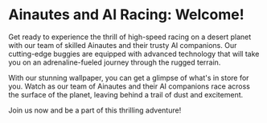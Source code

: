 <!--font:Poppins-->

# Ainautes and AI Racing: Welcome!

Get ready to experience the thrill of high-speed racing on a desert planet with our team of skilled Ainautes and their trusty AI companions. Our cutting-edge buggies are equipped with advanced technology that will take you on an adrenaline-fueled journey through the rugged terrain.

With our stunning wallpaper, you can get a glimpse of what's in store for you. Watch as our team of Ainautes and their AI companions race across the surface of the planet, leaving behind a trail of dust and excitement.

Join us now and be a part of this thrilling adventure!

<!--

Write me markdown content of website with wallpaper:

"A team of Ainautes and their AI companions racing across the surface of a desert planet in high-tech buggies."

The header of the page should not be copy of the text but rather a real content of the website which is using this wallpaper.


---


# Welcome to the World of Ainautes and AI Racing!

Get ready to experience the thrill of high-speed racing on a desert planet with our team of skilled Ainautes and their trusty AI companions. Our cutting-edge buggies are equipped with advanced technology that will take you on an adrenaline-fueled journey through the rugged terrain.

With our stunning wallpaper, you can get a glimpse of what's in store for you. Watch as our team of Ainautes and their AI companions race across the surface of the planet, leaving behind a trail of dust and excitement.

Join us now and be a part of this thrilling adventure!


---


Write me a Google font which is best fitting for the website.

Pick from the list:
- Orbitron
- Cabin
- Cormorant Garamond
- Roboto
- Futura
- Exo 2
- Raleway
- Great Vibes
- Lato
- Alegreya
- Open Sans
- Poppins
- Playfair Display
- Creepster
- Montserrat
- Barlow Condensed
- Cinzel Decorative
- IBM Plex Sans
- Inter
- Dancing Script
- Cinzel
- Lobster


Write just the font name nothing else.


---


Poppins

-->
